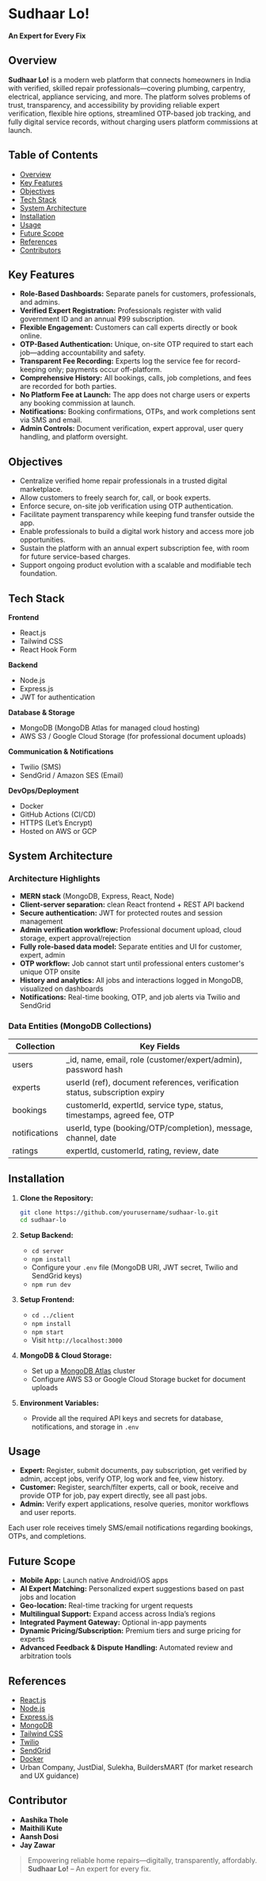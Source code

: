 # Sudhaar Lo!  
**An Expert for Every Fix**

## Overview

**Sudhaar Lo!** is a modern web platform that connects homeowners in India with verified, skilled repair professionals—covering plumbing, carpentry, electrical, appliance servicing, and more. The platform solves problems of trust, transparency, and accessibility by providing reliable expert verification, flexible hire options, streamlined OTP-based job tracking, and fully digital service records, without charging users platform commissions at launch.

## Table of Contents

- [Overview](#overview)
- [Key Features](#key-features)
- [Objectives](#objectives)
- [Tech Stack](#tech-stack)
- [System Architecture](#system-architecture)
- [Installation](#installation)
- [Usage](#usage)
- [Future Scope](#future-scope)
- [References](#references)
- [Contributors](#contributors)

## Key Features

- **Role-Based Dashboards:** Separate panels for customers, professionals, and admins.
- **Verified Expert Registration:** Professionals register with valid government ID and an annual ₹99 subscription.
- **Flexible Engagement:** Customers can call experts directly or book online.
- **OTP-Based Authentication:** Unique, on-site OTP required to start each job—adding accountability and safety.
- **Transparent Fee Recording:** Experts log the service fee for record-keeping only; payments occur off-platform.
- **Comprehensive History:** All bookings, calls, job completions, and fees are recorded for both parties.
- **No Platform Fee at Launch:** The app does not charge users or experts any booking commission at launch.
- **Notifications:** Booking confirmations, OTPs, and work completions sent via SMS and email.
- **Admin Controls:** Document verification, expert approval, user query handling, and platform oversight.

## Objectives

- Centralize verified home repair professionals in a trusted digital marketplace.
- Allow customers to freely search for, call, or book experts.
- Enforce secure, on-site job verification using OTP authentication.
- Facilitate payment transparency while keeping fund transfer outside the app.
- Enable professionals to build a digital work history and access more job opportunities.
- Sustain the platform with an annual expert subscription fee, with room for future service-based charges.
- Support ongoing product evolution with a scalable and modifiable tech foundation.

## Tech Stack

**Frontend**  
- React.js  
- Tailwind CSS  
- React Hook Form  

**Backend**  
- Node.js  
- Express.js  
- JWT for authentication

**Database & Storage**  
- MongoDB (MongoDB Atlas for managed cloud hosting)  
- AWS S3 / Google Cloud Storage (for professional document uploads)

**Communication & Notifications**  
- Twilio (SMS)
- SendGrid / Amazon SES (Email)

**DevOps/Deployment**  
- Docker  
- GitHub Actions (CI/CD)  
- HTTPS (Let’s Encrypt)  
- Hosted on AWS or GCP

## System Architecture

### Architecture Highlights

- **MERN stack** (MongoDB, Express, React, Node)
- **Client-server separation:** clean React frontend + REST API backend
- **Secure authentication:** JWT for protected routes and session management
- **Admin verification workflow:** Professional document upload, cloud storage, expert approval/rejection
- **Fully role-based data model:** Separate entities and UI for customer, expert, admin
- **OTP workflow:** Job cannot start until professional enters customer's unique OTP onsite
- **History and analytics:** All jobs and interactions logged in MongoDB, visualized on dashboards
- **Notifications:** Real-time booking, OTP, and job alerts via Twilio and SendGrid

### Data Entities (MongoDB Collections)

| Collection    | Key Fields                                                                    |
|---------------|------------------------------------------------------------------------------|
| users         | _id, name, email, role (customer/expert/admin), password hash                |
| experts       | userId (ref), document references, verification status, subscription expiry   |
| bookings      | customerId, expertId, service type, status, timestamps, agreed fee, OTP      |
| notifications | userId, type (booking/OTP/completion), message, channel, date                |
| ratings       | expertId, customerId, rating, review, date                                   |

## Installation

1. **Clone the Repository:**  
   ```bash
   git clone https://github.com/yourusername/sudhaar-lo.git
   cd sudhaar-lo
   ```

2. **Setup Backend:**  
   - `cd server`
   - `npm install`
   - Configure your `.env` file (MongoDB URI, JWT secret, Twilio and SendGrid keys)
   - `npm run dev`

3. **Setup Frontend:**  
   - `cd ../client`
   - `npm install`
   - `npm start`
   - Visit `http://localhost:3000`

4. **MongoDB & Cloud Storage:**  
   - Set up a [MongoDB Atlas](https://www.mongodb.com/atlas) cluster
   - Configure AWS S3 or Google Cloud Storage bucket for document uploads

5. **Environment Variables:**  
   - Provide all the required API keys and secrets for database, notifications, and storage in `.env`

## Usage

- **Expert:** Register, submit documents, pay subscription, get verified by admin, accept jobs, verify OTP, log work and fee, view history.
- **Customer:** Register, search/filter experts, call or book, receive and provide OTP for job, pay expert directly, see all past jobs.
- **Admin:** Verify expert applications, resolve queries, monitor workflows and user reports.

Each user role receives timely SMS/email notifications regarding bookings, OTPs, and completions.

## Future Scope

- **Mobile App:** Launch native Android/iOS apps
- **AI Expert Matching:** Personalized expert suggestions based on past jobs and location
- **Geo-location:** Real-time tracking for urgent requests
- **Multilingual Support:** Expand access across India’s regions
- **Integrated Payment Gateway:** Optional in-app payments
- **Dynamic Pricing/Subscription:** Premium tiers and surge pricing for experts
- **Advanced Feedback & Dispute Handling:** Automated review and arbitration tools

## References

- [React.js](https://reactjs.org)
- [Node.js](https://nodejs.org)
- [Express.js](https://expressjs.com)
- [MongoDB](https://www.mongodb.com)
- [Tailwind CSS](https://tailwindcss.com)
- [Twilio](https://www.twilio.com)
- [SendGrid](https://sendgrid.com)
- [Docker](https://www.docker.com)
- Urban Company, JustDial, Sulekha, BuildersMART (for market research and UX guidance)

## Contributor
- **Aashika Thole**
- **Maithili Kute**
- **Aansh Dosi**
- **Jay Zawar**


> Empowering reliable home repairs—digitally, transparently, affordably.  
> **Sudhaar Lo!** – An expert for every fix.
